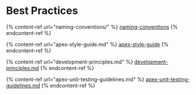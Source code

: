 # Best Practices

{% content-ref url="naming-conventions/" %}
[naming-conventions](naming-conventions/)
{% endcontent-ref %}

{% content-ref url="apex-style-guide.md" %}
[apex-style-guide](apex-style-guide.md)
{% endcontent-ref %}

{% content-ref url="development-principles.md" %}
[development-principles.md](development-principles.md)
{% endcontent-ref %}

{% content-ref url="apex-unit-testing-guidelines.md" %}
[apex-unit-testing-guidelines.md](apex-unit-testing-guidelines.md)
{% endcontent-ref %}
